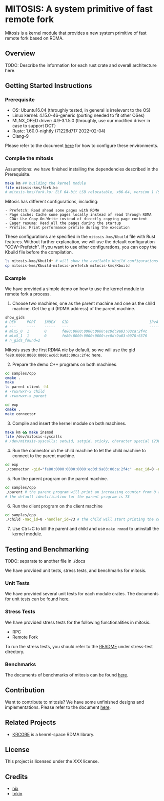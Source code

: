 # MITOSIS: A system primitive of fast remote fork

Mitosis is a kernel module that provides a new system primitive of fast remote fork based on RDMA.

## Overview

TODO: Describe the information for each rust crate and overall architecture here.

## Getting Started Instructions

### Prerequisite

- OS: Ubuntu16.04 (throughly tested, in general is irrelevant to the OS)
- Linux kernel: 4.15.0-46-generic (porting needed to fit other OSes)
- MLNX_OFED driver: 4.9-3.1.5.0 (throughly, use our modified driver in case to support DCT)
- Rustc: 1.60.0-nightly (71226d717 2022-02-04)
- Clang-9

Please refer to the document [here](./docs/setup.md) for how to configure these environments.

### Compile the mitosis

Assumptions: we have finished installing the dependencies described in the Prerequisite. 

```bash
make km ## building the kernel module
file mitosis-kms/fork.ko
# mitosis-kms/fork.ko: ELF 64-bit LSB relocatable, x86-64, version 1 (SYSV), BuildID[sha1]=xxx, not stripped
```

Mitosis has different configurations, including:

    - Prefetch: Read ahead some pages with RDMA
    - Page cache: Cache some pages locally instead of read through RDMA
    - COW: Use Copy-On-Write instead of directly copying page content
    - Eager resume: Read all the pages during the startup
    - Profile: Print performance profile during the execution
These configurations are specified in the `mitosis-kms/Kbuild` file with Rust features. Without further explanation, we will use the default configuration "COW+Prefetch". If you want to use other configurations, you can copy the Kbuild file before the compilation.

```bash
ls mitosis-kms/Kbuild* # will show the available Kbuild configurations
cp mitosis-kms/Kbuild-mitosis-prefetch mitosis-kms/Kbuild
```

### Example 

We have provided a simple demo on how to use the kernel module to remote fork a process.

1. Choose two machines, one as the parent machine and one as the child machine. Get the gid (RDMA address) of the parent machine.

```bash
show_gids
# DEV     PORT    INDEX   GID                                     IPv4            VER     DEV
# ---     ----    -----   ---                                     ------------    ---     ---
# mlx5_0  1       0       fe80:0000:0000:0000:ec0d:9a03:00ca:2f4c                 v1
# mlx5_1  1       0       fe80:0000:0000:0000:ec0d:9a03:0078:6376                 v1
# n_gids_found=2
```

Mitosis uses the first RDMA nic by default, so we will use the gid `fe80:0000:0000:0000:ec0d:9a03:00ca:2f4c` here.

2. Prepare the demo C++ programs on both machines.

```bash
cd samples/cpp
cmake .
make
ls parent client -hl
# -rwxrwxr-x child
# -rwxrwxr-x parent
```

```bash
cd exp
cmake .
make connector
```

3. Compile and insert the kernel module on both machines.

```bash
make km && make insmod
file /dev/mitosis-syscalls
# /dev/mitosis-syscalls: setuid, setgid, sticky, character special (238/0)
```

4. Run the connector on the child machine to let the child machine to connect to the parent machine.

```bash
cd exp
./connector -gid="fe80:0000:0000:0000:ec0d:9a03:00ca:2f4c" -mac_id=0 -nic_id=0
```

5. Run the parent program on the parent machine.

```bash
cd samples/cpp
./parent # the parent program will print an increasing counter from 0 repeatedly
# the default identification for the parent program is 73
```

6. Run the client program on the client machine

```bash
cd samples/cpp
./child -mac_id=0 -handler_id=73 # the child will start printing the counter from 0 as if it has forked the parent program on machine 0 (val01) with id 73 from the point before it starts print the counter
```

7. Use Ctrl+C to kill the parent and child and use `make rmmod` to uninstall the kernel module.

## Testing and Benchmarking

TODO: separate to another file in ./docs

We have provided unit tests, stress tests, and benchmarks for mitosis.

### Unit Tests

We have provided several unit tests for each module crates. The documents for unit tests can be found [here](docs/unit-test/README.md).

### Stress Tests

We have provided stress tests for the following functionalities in mitosis.

- RPC
- Remote Fork

To run the stress tests, you should refer to the [README](stress-test/README.md) under stress-test directory.

### Benchmarks

The documents of benchmarks of mitosis can be found [here](docs/benchmarks/README.md).

## Contribution

Want to contribute to mitosis? We have some unfinished designs and implementations. Please refer to the document [here](docs/contribution/README.md).

## Related Projects

- [KRCORE](https://ipads.se.sjtu.edu.cn:1312/distributed-rdma-serverless/kernel-rdma/rust-kernel-rdma/-/tree/master/) is a kenrel-space RDMA library.

## License
This project is licensed under the XXX license.


## Credits 
- [nix](https://docs.rs/nix/latest/nix/)
- [tokio](https://tokio.rs)
